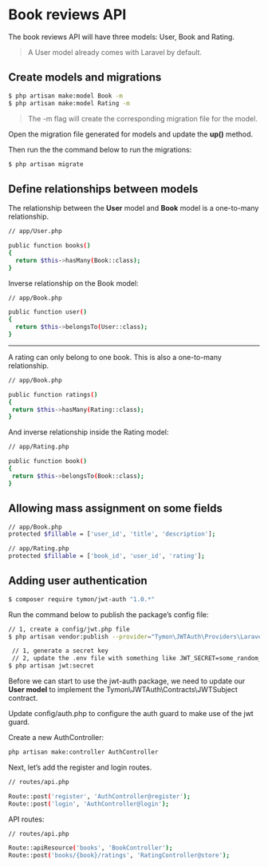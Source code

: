 # Book reviews API

The book reviews API will have three models: User, Book and Rating.

> A User model already comes with Laravel by default.

## Create models and migrations

```sh
$ php artisan make:model Book -m
$ php artisan make:model Rating -m
```

> The -m flag will create the corresponding migration file for the model.

Open the migration file generated for models and update the **up()** method.

Then run the the command below to run the migrations:

```sh
$ php artisan migrate
```

## Define relationships between models

The relationship between the **User** model and **Book** model is a one-to-many relationship.

```sh
// app/User.php

public function books()
{
  return $this->hasMany(Book::class);
}
```

Inverse relationship on the Book model:

```sh
// app/Book.php

public function user()
{
  return $this->belongsTo(User::class);
}
```

---

A rating can only belong to one book. This is also a one-to-many relationship.

```sh
// app/Book.php

public function ratings()
{
 return $this->hasMany(Rating::class);
}
```

And inverse relationship inside the Rating model:

```sh
// app/Rating.php

public function book()
{
 return $this->belongsTo(Book::class);
}
```

## Allowing mass assignment on some fields

```sh
// app/Book.php
protected $fillable = ['user_id', 'title', 'description'];

// app/Rating.php
protected $fillable = ['book_id', 'user_id', 'rating'];
```

## Adding user authentication

```sh
$ composer require tymon/jwt-auth "1.0.*"
```

Run the command below to publish the package’s config file:

```sh
// 1, create a config/jwt.php file
$ php artisan vendor:publish --provider="Tymon\JWTAuth\Providers\LaravelServiceProvider"

 // 1, generate a secret key
 // 2, update the .env file with something like JWT_SECRET=some_random_key
$ php artisan jwt:secret
```

Before we can start to use the jwt-auth package, we need to update our **User model** to implement the Tymon\JWTAuth\Contracts\JWTSubject contract.

Update config/auth.php to configure the auth guard to make use of the jwt guard.

Create a new AuthController:

```sh
php artisan make:controller AuthController
```

Next, let’s add the register and login routes.

```sh
// routes/api.php

Route::post('register', 'AuthController@register');
Route::post('login', 'AuthController@login');
```

API routes:

```sh
// routes/api.php

Route::apiResource('books', 'BookController');
Route::post('books/{book}/ratings', 'RatingController@store');
```
